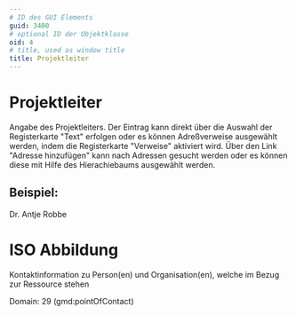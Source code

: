 ```yaml
---
# ID des GUI Elements
guid: 3400
# optional ID der Objektklasse
oid: 4
# title, used as window title
title: Projektleiter
---
```


# Projektleiter

Angabe des Projektleiters. Der Eintrag kann direkt über die Auswahl der Registerkarte "Text" erfolgen oder es können Adreßverweise ausgewählt werden, indem die Registerkarte "Verweise" aktiviert wird. Über den Link "Adresse hinzufügen" kann nach Adressen gesucht werden oder es können diese mit Hilfe des Hierachiebaums ausgewählt werden. 

## Beispiel:

Dr. Antje Robbe

# ISO Abbildung

Kontaktinformation zu Person(en) und Organisation(en), welche im Bezug zur Ressource stehen

Domain: 29 (gmd:pointOfContact)
